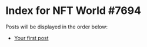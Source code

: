 # Index for NFT World #7694
Posts will be displayed in the order below:

- [Your first post](./001-first.md)

